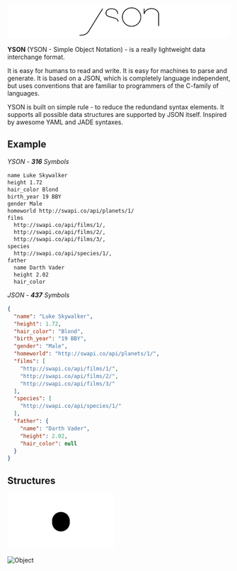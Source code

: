 ![YSON](/assets/logo.png?raw=true "YSON")

**YSON** (YSON - Simple Object Notation) - is a really lightweight data interchange format. 


It is easy for humans to read and write. It is easy for machines to parse and generate. It is based on a JSON, which is completely language independent, but uses conventions that are familiar to programmers of the C-family of languages.

YSON is built on simple rule - to reduce the redundand syntax elements. It supports all possible data structures are supported by JSON itself. Inspired by awesome YAML and JADE syntaxes.

## Example

*YSON - __316__ Symbols*

```
name Luke Skywalker
height 1.72
hair_color Blond
birth_year 19 BBY
gender Male
homeworld http://swapi.co/api/planets/1/
films
  http://swapi.co/api/films/1/,
  http://swapi.co/api/films/2/,
  http://swapi.co/api/films/3/,
species
  http://swapi.co/api/species/1/,
father
  name Darth Vader
  height 2.02
  hair_color
```

*JSON - __437__ Symbols*

```JSON
{
  "name": "Luke Skywalker",
  "height": 1.72,
  "hair_color": "Blond",
  "birth_year": "19 BBY",
  "gender": "Male",
  "homeworld": "http://swapi.co/api/planets/1/",
  "films": [
    "http://swapi.co/api/films/1/",
    "http://swapi.co/api/films/2/",
    "http://swapi.co/api/films/3/"
  ],
  "species": [
    "http://swapi.co/api/species/1/"
  ],
  "father": {
    "name": "Darth Vader",
    "height": 2.02,
    "hair_color": null
  }
}
```

## Structures

![Object](/assets/notations/object.svg?raw=true "Object")

![Object](https://rawgithub.com/iamfrontender/yson/assets/notations/object.svg)